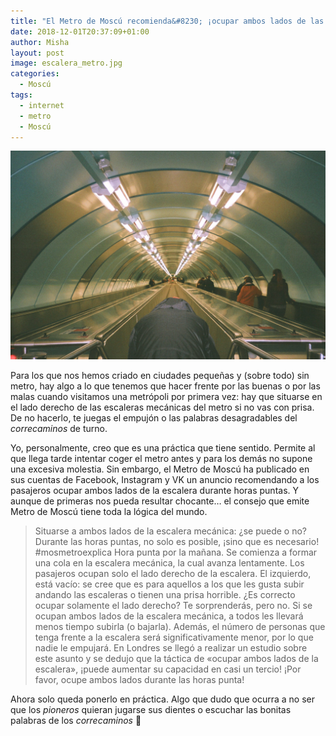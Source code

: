 ```yaml
---
title: "El Metro de Moscú recomienda&#8230; ¡ocupar ambos lados de las escaleras en hora punta!"
date: 2018-12-01T20:37:09+01:00
author: Misha
layout: post
image: escalera_metro.jpg
categories:
  - Moscú
tags:
  - internet
  - metro
  - Moscú
---
```


![© Александр Неплохов](assets/img/escalera_metro.jpg)

Para los que nos hemos criado en ciudades pequeñas y (sobre todo) sin metro, hay algo a lo que tenemos que hacer frente por las buenas o por las malas cuando visitamos una metrópoli por primera vez: hay que situarse en el lado derecho de las escaleras mecánicas del metro si no vas con prisa. De no hacerlo, te juegas el empujón o las palabras desagradables del _correcaminos_ de turno.

Yo, personalmente, creo que es una práctica que tiene sentido. Permite al que llega tarde intentar coger el metro antes y para los demás no supone una excesiva molestia. Sin embargo, el Metro de Moscú ha publicado en sus cuentas de Facebook, Instagram y VK un anuncio recomendando a los pasajeros ocupar ambos lados de la escalera durante horas puntas. Y aunque de primeras nos pueda resultar chocante&#8230; el consejo que emite Metro de Moscú tiene toda la lógica del mundo.

> Situarse a ambos lados de la escalera mecánica: ¿se puede o no?
> Durante las horas puntas, no solo es posible, ¡sino que es necesario!
> #mosmetroexplica
> Hora punta por la mañana. Se comienza a formar una cola en la escalera mecánica, la cual avanza lentamente. Los pasajeros ocupan solo el lado derecho de la escalera. El izquierdo, está vacío: se cree que es para aquellos a los que les gusta subir andando las escaleras o tienen una prisa horrible.
> ¿Es correcto ocupar solamente el lado derecho? Te sorprenderás, pero no. Si se ocupan ambos lados de la escalera mecánica, a todos les llevará menos tiempo subirla (o bajarla). Además, el número de personas que tenga frente a la escalera será significativamente menor, por lo que nadie le empujará.
> En Londres se llegó a realizar un estudio sobre este asunto y se dedujo que la táctica de «ocupar ambos lados de la escalera», ¡puede aumentar su capacidad en casi un tercio!
> ¡Por favor, ocupe ambos lados durante las horas punta!

Ahora solo queda ponerlo en práctica. Algo que dudo que ocurra a no ser que los _pioneros_ quieran jugarse sus dientes o escuchar las bonitas palabras de los _correcaminos_ 😬
